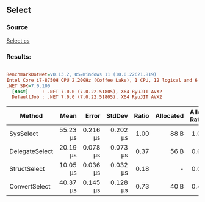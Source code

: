 ﻿## Select

### Source
[Select.cs](../../src/StructLinq.Benchmark/Select.cs)

### Results:
``` ini

BenchmarkDotNet=v0.13.2, OS=Windows 11 (10.0.22621.819)
Intel Core i7-8750H CPU 2.20GHz (Coffee Lake), 1 CPU, 12 logical and 6 physical cores
.NET SDK=7.0.100
  [Host]     : .NET 7.0.0 (7.0.22.51805), X64 RyuJIT AVX2
  DefaultJob : .NET 7.0.0 (7.0.22.51805), X64 RyuJIT AVX2


```
|         Method |     Mean |    Error |   StdDev | Ratio | Allocated | Alloc Ratio |
|--------------- |---------:|---------:|---------:|------:|----------:|------------:|
|      SysSelect | 55.23 μs | 0.216 μs | 0.202 μs |  1.00 |      88 B |        1.00 |
| DelegateSelect | 20.19 μs | 0.078 μs | 0.073 μs |  0.37 |      56 B |        0.64 |
|   StructSelect | 10.05 μs | 0.036 μs | 0.032 μs |  0.18 |         - |        0.00 |
|  ConvertSelect | 40.37 μs | 0.145 μs | 0.128 μs |  0.73 |      40 B |        0.45 |
